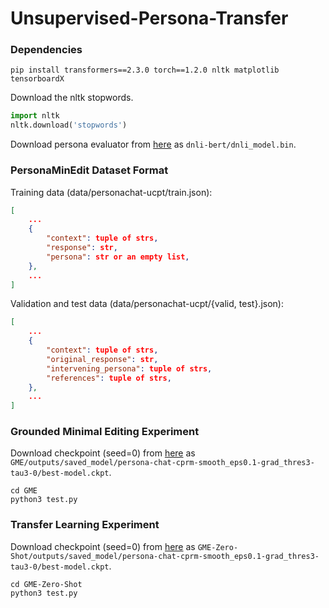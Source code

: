 # Unsupervised-Persona-Transfer

### Dependencies

```shell
pip install transformers==2.3.0 torch==1.2.0 nltk matplotlib tensorboardX
```
Download the nltk stopwords.
```python
import nltk
nltk.download('stopwords')
```
Download persona evaluator from [here]() as `dnli-bert/dnli_model.bin`.

### PersonaMinEdit Dataset Format
Training data (data/personachat-ucpt/train.json):
```json
[
    ...
    {
        "context": tuple of strs,
        "response": str,
        "persona": str or an empty list,
    },
    ...
]
```
Validation and test data (data/personachat-ucpt/{valid, test}.json):
```json
[
    ...
    {
        "context": tuple of strs,
        "original_response": str,
        "intervening_persona": tuple of strs,
        "references": tuple of strs,
    },
    ...
]
```

### Grounded Minimal Editing Experiment
Download checkpoint (seed=0) from [here]() as `GME/outputs/saved_model/persona-chat-cprm-smooth_eps0.1-grad_thres3-tau3-0/best-model.ckpt`.
```
cd GME
python3 test.py 
```

### Transfer Learning Experiment
Download checkpoint (seed=0) from [here]() as `GME-Zero-Shot/outputs/saved_model/persona-chat-cprm-smooth_eps0.1-grad_thres3-tau3-0/best-model.ckpt`.
```
cd GME-Zero-Shot
python3 test.py 
```